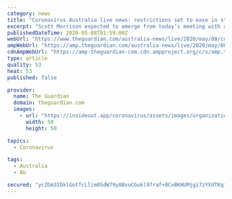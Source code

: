 ```yaml
---
category: news
title: "Coronavirus Australia live news: restrictions set to ease in stages after national cabinet meeting – latest updates"
excerpt: "Scott Morrison expected to emerge from today’s meeting with a plan to gradually open up the economy. Follow all the news, live"
publishedDateTime: 2020-05-08T01:59:00Z
webUrl: "https://www.theguardian.com/australia-news/live/2020/may/08/coronavirus-australia-live-news-national-cabinet-scott-morrison-nsw-victoria-lockdown-economy-latest-updates"
ampWebUrl: "https://amp.theguardian.com/australia-news/live/2020/may/08/coronavirus-australia-live-news-national-cabinet-scott-morrison-nsw-victoria-lockdown-economy-latest-updates"
cdnAmpWebUrl: "https://amp-theguardian-com.cdn.ampproject.org/c/s/amp.theguardian.com/australia-news/live/2020/may/08/coronavirus-australia-live-news-national-cabinet-scott-morrison-nsw-victoria-lockdown-economy-latest-updates"
type: article
quality: 53
heat: 53
published: false

provider:
  name: The Guardian
  domain: theguardian.com
  images:
    - url: "https://insideout.app/coronavirus/assets/images/organizations/theguardian.com-50x50.jpg"
      width: 50
      height: 50

topics:
  - Coronavirus

tags:
  - Australia
  - AU

secured: "ycZGm3IDklGotfcLlim05dW79yABvoCGukl97raf+0CvBKHUMjgi7zYXdTKqfG17N/0bh+sII3hmPD2cn488gSEX28TmAUwnTNCB0JDFG4n9XyObZ0oJdA1CPcupgitEkrCQVB28as7rTI3w8gS0U4cckGtYY4m2FoefJCKUNlfu+/3WyStmPGxd6qZuktI91YG2j7IxLZZplBdobNtzfgNwquZqlXdR3+6iKJiauzPcAfySIh+l/ePGw85FhD/9jxk29le2BRu0jC3kG7CLd83kLt29OE8L6D/ebdYtqe4pgfF/3RFWBbLFT7GrNi/VWSE5SdMZMPIJtIlWF1LwUntWX/BLslJbkBLPDz3+qgi0Vg2XcS9fi/SEGzgVbei+2yYKyE3kvu/dYgLYL+90+nytSHxmA7abKlilJyysLIuzlkLuOMUXd2JvqUpSssgVnFo7tE1A1bT0koj50bprfzcHmEpOhCvn5Z0pkpOnsMs=;6w15yjliioK0EkM/9YUzMw=="
---
```


